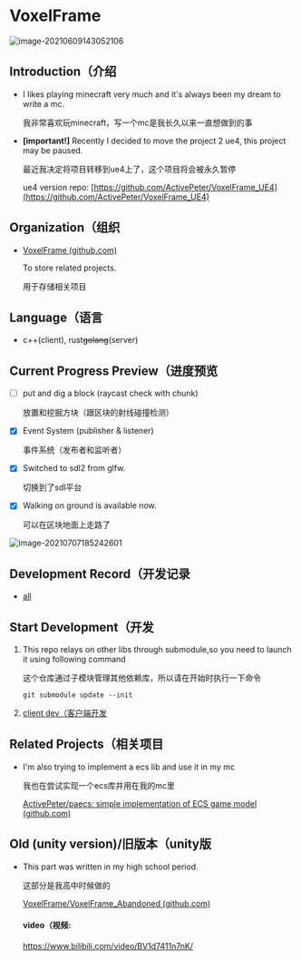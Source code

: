 # VoxelFrame

![image-20210609143052106](https://hanbaoaaa.xyz/tuchuang/images/2021/06/09/image-20210609143052106.png)

## Introduction（介绍

- I likes playing minecraft very much and it's always been my dream to write a mc.

  我非常喜欢玩minecraft，写一个mc是我长久以来一直想做到的事
  
- **[important!]** Recently I decided to move the project 2 ue4, this project may be paused.

  最近我决定将项目转移到ue4上了，这个项目将会被永久暂停

  ue4 version repo: [https://github.com/ActivePeter/VoxelFrame_UE4](https://github.com/ActivePeter/VoxelFrame_UE4)


## Organization（组织

- [VoxelFrame (github.com)](https://github.com/VoxelFrame)   

  To store related projects.

  用于存储相关项目

## Language（语言

- c++(client), rust~~golang~~(server)


## Current Progress Preview（进度预览

- [ ] put and dig a block (raycast check with chunk)

  放置和挖掘方块（跟区块的射线碰撞检测）

- [x] Event System (publisher & listener)

  事件系统（发布者和监听者）

- [x] Switched to sdl2 from glfw.

  切换到了sdl平台

- [x] Walking on ground is available now.

  可以在区块地面上走路了


![image-20210707185242601](https://hanbaoaaa.xyz/tuchuang/images/2021/07/07/image-20210707185242601.png)

## Development Record（开发记录

- [all](./markdown/record.md)

## Start Development（开发

1. This repo relays on other libs through submodule,so you need to launch it using following command

   这个仓库通过子模块管理其他依赖库，所以请在开始时执行一下命令

   ```
   git submodule update --init
   ```

2. [client dev（客户端开发](./markdown/client_start.md)

## Related Projects（相关项目

- I'm also trying to implement a ecs lib and use it in my mc

  我也在尝试实现一个ecs库并用在我的mc里

  [ActivePeter/paecs: simple implementation of ECS game model (github.com)](https://github.com/ActivePeter/paecs)

## Old (unity version)/旧版本（unity版

- This part was written in my high school period.

  这部分是我高中时候做的

  [VoxelFrame/VoxelFrame_Abandoned (github.com)](https://github.com/VoxelFrame/VoxelFrame_Abandoned)

  #### video（视频:

  https://www.bilibili.com/video/BV1d7411n7nK/